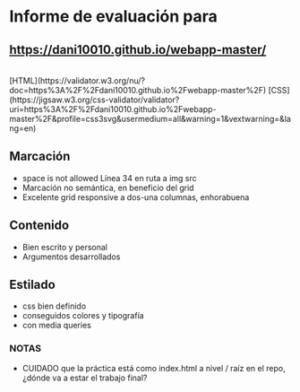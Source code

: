 # Informe de evaluación para<br/>
## https://dani10010.github.io/webapp-master/
<br/>
[HTML](https://validator.w3.org/nu/?doc=https%3A%2F%2Fdani10010.github.io%2Fwebapp-master%2F)
[CSS](https://jigsaw.w3.org/css-validator/validator?uri=https%3A%2F%2Fdani10010.github.io%2Fwebapp-master%2F&profile=css3svg&usermedium=all&warning=1&vextwarning=&lang=en)
<br/>

## Marcación
- space is not allowed Línea 34 en ruta a img src
- Marcación no semántica, en beneficio del grid
- Excelente grid responsive a dos-una columnas, enhorabuena

## Contenido
- Bien escrito y personal
- Argumentos desarrollados

## Estilado
- css bien definido
- conseguidos colores y tipografía
- con media queries
  
### NOTAS
- CUIDADO que la práctica está como index.html a nivel / raíz en el repo, ¿dónde va a estar el trabajo final?
